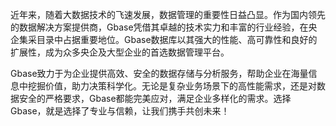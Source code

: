 近年来，随着大数据技术的飞速发展，数据管理的重要性日益凸显。作为国内领先的数据解决方案提供商，Gbase凭借其卓越的技术实力和丰富的行业经验，在央企集采目录中占据重要地位。Gbase数据库以其强大的性能、高可靠性和良好的扩展性，成为众多央企及大型企业的首选数据管理平台。

Gbase致力于为企业提供高效、安全的数据存储与分析服务，帮助企业在海量信息中挖掘价值，助力决策科学化。无论是复杂业务场景下的高性能需求，还是对数据安全的严格要求，Gbase都能完美应对，满足企业多样化的需求。选择Gbase，就是选择了专业与信赖，让我们携手共创未来！